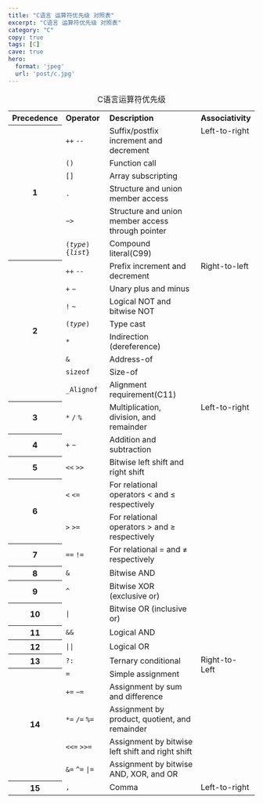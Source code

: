 ```yaml
---
title: "C语言 运算符优先级 对照表"
excerpt: "C语言 运算符优先级 对照表"
category: "C"
copy: true
tags: [C]
cave: true
hero:
  format: 'jpeg'
  url: 'post/c.jpg'
---
```

<table cellspacing="5" cellpadding="2">
    <caption>C语言运算符优先级</caption>
    <tbody>
        <tr>
            <th style="text-align: left"> Precedence
            </th>
            <th style="text-align: left"> Operator
            </th>
            <th style="text-align: left"> Description
            </th>
            <th style="text-align: left"> Associativity
            </th>
        </tr>
        <tr>
            <th rowspan="6"> 1
            </th>
            <td style="border-bottom-style: none"> <code>++</code> <code>--</code>
            </td>
            <td style="border-bottom-style: none"> Suffix/postfix increment and decrement
            </td>
            <td style="vertical-align: top" rowspan="6"> Left-to-right
            </td>
        </tr>
        <tr>
            <td style="border-bottom-style: none; border-top-style: none"> <code>()</code>
            </td>
            <td style="border-bottom-style: none; border-top-style: none"> Function call
            </td>
        </tr>
        <tr>
            <td style="border-bottom-style: none; border-top-style: none"> <code>[]</code>
            </td>
            <td style="border-bottom-style: none; border-top-style: none"> Array subscripting
            </td>
        </tr>
        <tr>
            <td style="border-bottom-style: none; border-top-style: none"> <code>.</code>
            </td>
            <td style="border-bottom-style: none; border-top-style: none"> Structure and union member access
            </td>
        </tr>
        <tr>
            <td style="border-bottom-style: none; border-top-style: none"> <code>−&gt;</code>
            </td>
            <td style="border-bottom-style: none; border-top-style: none"> Structure and union member access through pointer
            </td>
        </tr>
        <tr>
            <td style="border-bottom-style: none; border-top-style: none"> <code>(<i>type</i>){<i>list</i>}</code>
            </td>
            <td style="border-bottom-style: none; border-top-style: none"> Compound literal<span class="t-mark">(C99)</span>
            </td>
        </tr>
        <tr>
            <th rowspan="8"> 2
            </th>
            <td style="border-bottom-style: none"> <code>++</code> <code>--</code>
            </td>
            <td style="border-bottom-style: none"> Prefix increment and decrement
            </td>
            <td style="vertical-align: top" rowspan="8"> Right-to-left
            </td>
        </tr>
        <tr>
            <td style="border-bottom-style: none; border-top-style: none"> <code>+</code> <code>−</code>
            </td>
            <td style="border-bottom-style: none; border-top-style: none"> Unary plus and minus
            </td>
        </tr>
        <tr>
            <td style="border-bottom-style: none; border-top-style: none"> <code>!</code> <code>~</code>
            </td>
            <td style="border-bottom-style: none; border-top-style: none"> Logical NOT and bitwise NOT
            </td>
        </tr>
        <tr>
            <td style="border-bottom-style: none; border-top-style: none"> <code>(<i>type</i>)</code>
            </td>
            <td style="border-bottom-style: none; border-top-style: none"> Type cast
            </td>
        </tr>
        <tr>
            <td style="border-bottom-style: none; border-top-style: none"> <code>*</code>
            </td>
            <td style="border-bottom-style: none; border-top-style: none"> Indirection (dereference)
            </td>
        </tr>
        <tr>
            <td style="border-bottom-style: none; border-top-style: none"> <code>&amp;</code>
            </td>
            <td style="border-bottom-style: none; border-top-style: none"> Address-of
            </td>
        </tr>
        <tr>
            <td style="border-bottom-style: none; border-top-style: none"> <code>sizeof</code>
            </td>
            <td style="border-bottom-style: none; border-top-style: none"> Size-of
            </td>
        </tr>
        <tr>
            <td style="border-bottom-style: none; border-top-style: none"> <code>_Alignof</code>
            </td>
            <td style="border-bottom-style: none; border-top-style: none"> Alignment requirement<span class="t-mark">(C11)</span>
            </td>
        </tr>
        <tr>
            <th> 3
            </th>
            <td> <code>*</code> <code>/</code> <code>%</code>
            </td>
            <td> Multiplication, division, and remainder
            </td>
            <td style="vertical-align: top" rowspan="11"> Left-to-right
            </td>
        </tr>
        <tr>
            <th> 4
            </th>
            <td> <code>+</code> <code>−</code>
            </td>
            <td> Addition and subtraction
            </td>
        </tr>
        <tr>
            <th> 5
            </th>
            <td> <code>&lt;&lt;</code> <code>&gt;&gt;</code>
            </td>
            <td> Bitwise left shift and right shift
            </td>
        </tr>
        <tr>
            <th rowspan="2"> 6
            </th>
            <td style="border-bottom-style: none"> <code>&lt;</code> <code>&lt;=</code>
            </td>
            <td style="border-bottom-style: none"> For relational operators &lt; and ≤ respectively
            </td>
        </tr>
        <tr>
            <td style="border-top-style: none"> <code>&gt;</code> <code>&gt;=</code>
            </td>
            <td style="border-top-style: none"> For relational operators &gt; and ≥ respectively
            </td>
        </tr>
        <tr>
            <th> 7
            </th>
            <td> <code>==</code> <code>!=</code>
            </td>
            <td> For relational = and ≠ respectively
            </td>
        </tr>
        <tr>
            <th> 8
            </th>
            <td> <code>&amp;</code>
            </td>
            <td> Bitwise AND
            </td>
        </tr>
        <tr>
            <th> 9
            </th>
            <td> <code>^</code>
            </td>
            <td> Bitwise XOR (exclusive or)
            </td>
        </tr>
        <tr>
            <th> 10
            </th>
            <td> <code>|</code>
            </td>
            <td> Bitwise OR (inclusive or)
            </td>
        </tr>
        <tr>
            <th> 11
            </th>
            <td> <code>&amp;&amp;</code>
            </td>
            <td> Logical AND
            </td>
        </tr>
        <tr>
            <th> 12
            </th>
            <td> <code>||</code>
            </td>
            <td> Logical OR
            </td>
        </tr>
        <tr>
            <th> 13
            </th>
            <td> <code>?:</code>
            </td>
            <td> Ternary conditional
            </td>
            <td style="vertical-align: top" rowspan="6"> Right-to-Left
            </td>
        </tr>
        <tr>
            <th rowspan="5"> 14
            </th>
            <td style="border-bottom-style: none"> <code>=</code>
            </td>
            <td style="border-bottom-style: none"> Simple assignment
            </td>
        </tr>
        <tr>
            <td style="border-bottom-style: none; border-top-style: none"> <code>+=</code> <code>−=</code>
            </td>
            <td style="border-bottom-style: none; border-top-style: none"> Assignment by sum and difference
            </td>
        </tr>
        <tr>
            <td style="border-bottom-style: none; border-top-style: none"> <code>*=</code> <code>/=</code> <code>%=</code>
            </td>
            <td style="border-bottom-style: none; border-top-style: none"> Assignment by product, quotient, and remainder
            </td>
        </tr>
        <tr>
            <td style="border-bottom-style: none; border-top-style: none"> <code>&lt;&lt;=</code> <code>&gt;&gt;=</code>
            </td>
            <td style="border-bottom-style: none; border-top-style: none"> Assignment by bitwise left shift and right shift
            </td>
        </tr>
        <tr>
            <td style="border-top-style: none"> <code>&amp;=</code> <code>^=</code> <code>|=</code>
            </td>
            <td style="border-top-style: none"> Assignment by bitwise AND, XOR, and OR
            </td>
        </tr>
        <tr>
            <th> 15
            </th>
            <td> <code>,</code>
            </td>
            <td> Comma
            </td>
            <td> Left-to-right
            </td>
        </tr>
    </tbody>
</table>
